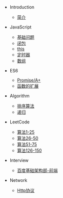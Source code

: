 * Introduction
    * [简介](README.md)

* JavaScript
    * [基础问题](/_javascript/base.md)
    * [闭包](/_javascript/closure.md)
    * [this](/_javascript/this.md)
    * [定时器](/_javascript/timer.md)
    * [数组](/_javascript/array.md)
    
* ES6
    * [Promise/A+](/_es6/Promise.md)
    * [函数的扩展](/_es6/Function.md)

* Algorithm
    * [排序算法](/_algorithm/sort.md)
    * [递归](/_algorithm/recursion.md)

* LeetCode
    * [算法1-25](/_leetcode/algorithm.md)
    * [算法26-50](/_leetcode/algorithm26.md)
    * [算法51-75](/_leetcode/algorithm51.md)
    * [算法126-150](/_leetcode/algorithm126.md)

* Interview
    * [百度基础架构部-前端](/_interview/baidu_inf.md)

* Network
    * [Http协议](/_network/http.md)
